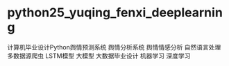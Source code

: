 # python25_yuqing_fenxi_deeplearning
计算机毕业设计Python舆情预测系统 舆情分析系统 舆情情感分析 自然语言处理 多数据源爬虫 LSTM模型 大模型 大数据毕业设计 机器学习 深度学习
